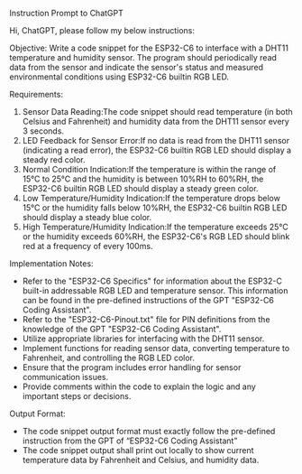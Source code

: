 Instruction Prompt to ChatGPT

Hi, ChatGPT, please follow my below instructions:

Objective: Write a code snippet for the ESP32-C6 to interface with a DHT11 temperature and humidity sensor. The program should periodically read data from the sensor and indicate the sensor's status and measured environmental conditions using ESP32-C6 builtin RGB LED.

Requirements:
1. Sensor Data Reading:The code snippet should read temperature (in both Celsius and Fahrenheit) and humidity data from the DHT11 sensor every 3 seconds.
2. LED Feedback for Sensor Error:If no data is read from the DHT11 sensor (indicating a read error), the ESP32-C6 builtin RGB LED should display a steady red color.
3. Normal Condition Indication:If the temperature is within the range of 15°C to 25°C and the humidity is between 10%RH to 60%RH, the ESP32-C6 builtin RGB LED should display a steady green color.
4. Low Temperature/Humidity Indication:If the temperature drops below 15°C or the humidity falls below 10%RH, the ESP32-C6 builtin RGB LED should display a steady blue color.
5. High Temperature/Humidity Indication:If the temperature exceeds 25°C or the humidity exceeds 60%RH,  the ESP32-C6's RGB LED should blink red at a frequency of every 100ms.

Implementation Notes:
- Refer to the "ESP32-C6 Specifics" for information about the ESP32-C built-in addressable RGB LED and temperature sensor. This information can be found in the pre-defined instructions of the GPT "ESP32-C6 Coding Assistant".
- Refer to the "ESP32-C6-Pinout.txt" file for PIN definitions from the knowledge of the GPT "ESP32-C6 Coding Assistant".
- Utilize appropriate libraries for interfacing with the DHT11 sensor.
- Implement functions for reading sensor data, converting temperature to Fahrenheit, and controlling the RGB LED color.
- Ensure that the program includes error handling for sensor communication issues.
- Provide comments within the code to explain the logic and any important steps or decisions.

Output Format:
- The code snippet output format must exactly follow the pre-defined instruction from the GPT of “ESP32-C6 Coding Assistant”
- The code snippet output shall print out locally to show current temperature data by Fahrenheit and Celsius, and humidity data.
